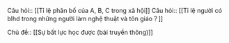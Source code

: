 Câu hỏi:: [[Tỉ lệ phân bố của A, B, C trong xã hội]]
Câu hỏi:: [[Tỉ lệ người có blhd trong những người làm nghệ thuật và tôn giáo？]]

Chủ đề:: [[Sự bất lực học được (bài truyền thông)]]